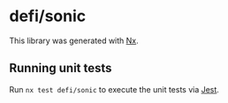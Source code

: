 # defi/sonic

This library was generated with [Nx](https://nx.dev).

## Running unit tests

Run `nx test defi/sonic` to execute the unit tests via [Jest](https://jestjs.io).
